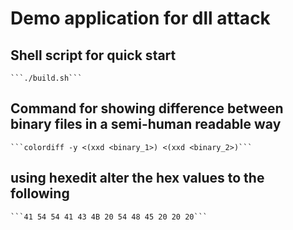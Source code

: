# Demo application for dll attack

## Shell script for quick start
    ```./build.sh```

## Command for showing difference between binary files in a semi-human readable way
    ```colordiff -y <(xxd <binary_1>) <(xxd <binary_2>)```

## using hexedit alter the hex values to the following
    ```41 54 54 41 43 4B 20 54 48 45 20 20 20```
